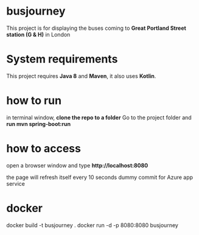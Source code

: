 # busjourney
This project is for displaying the buses coming to **Great Portland Street station (G & H)** in London

# System requirements
This project requires **Java 8** and **Maven**, it also uses **Kotlin**.

# how to run
in terminal window, **clone the repo to a folder** 
Go to the project folder and **run mvn spring-boot:run**

# how to access 
open a browser window and type **http://localhost:8080**

the page will refresh itself every 10 seconds
dummy commit for Azure app service

# docker 
docker build -t busjourney .
docker run -d -p 8080:8080 busjourney
